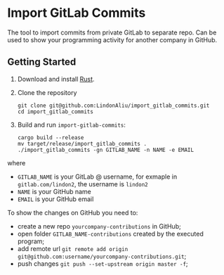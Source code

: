 # Import GitLab Commits

The tool to import commits from private GitLab to separate repo. Can be used to show your programming activity for another company in GitHub.

## Getting Started

1. Download and install [Rust](https://www.rust-lang.org/tools/install).
2. Clone the repository

    ```shell
    git clone git@github.com:LindonAliu/import_gitlab_commits.git
    cd import_gitlab_commits
    ```

3. Build and run `import-gitlab-commits`:

    ```shell
    cargo build --release
    mv target/release/import_gitlab_commits .
    ./import_gitlab_commits -gn GITLAB_NAME -n NAME -e EMAIL    
    ```

where

- `GITLAB_NAME` is your GitLab @ username, for exmaple in `gitlab.com/lindon2`, the username is `lindon2`
- `NAME` is your GitHub name
- `EMAIL` is your GitHub email

To show the changes on GitHub you need to:

- create a new repo `yourcompany-contributions` in GitHub;
- open folder `GITLAB_NAME-contributions` created by the executed program;
- add remote url `git remote add origin git@github.com:username/yourcompany-contributions.git`;
- push changes `git push --set-upstream origin master -f`;
